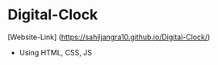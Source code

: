 # Digital-Clock
[Website-Link] (https://sahiljangra10.github.io/Digital-Clock/)
* Using HTML, CSS, JS
